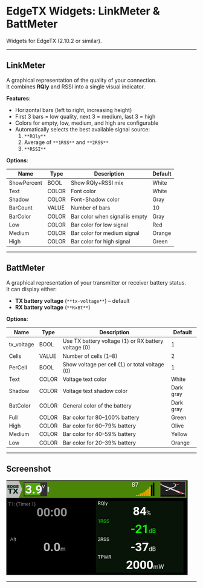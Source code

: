 # EdgeTX Widgets: LinkMeter & BattMeter

Widgets for EdgeTX (2.10.2 or similar).

---

## LinkMeter

A graphical representation of the quality of your connection.  
It combines **RQly** and RSSI into a single visual indicator.

**Features**:
- Horizontal bars (left to right, increasing height)
- First 3 bars = low quality, next 3 = medium, last 3 = high
- Colors for empty, low, medium, and high are configurable
- Automatically selects the best available signal source:
  1. `**RQly**`
  2. Average of `**1RSS**` and `**2RSS**`
  3. `**RSSI**`

**Options**:

| Name        | Type  | Description                               | Default   |
|-------------|-------|-------------------------------------------|-----------|
| ShowPercent | BOOL  | Show RQly+RSSI mix                        | White      |
| Text        | COLOR | Font color                                | White      |
| Shadow      | COLOR | Font-Shadow color                         | Gray      |
| BarCount    | VALUE | Number of bars                            | 10        |
| BarColor    | COLOR | Bar color when signal is empty            | Gray      |
| Low         | COLOR | Bar color for low signal                  | Red       |
| Medium      | COLOR | Bar color for medium signal               | Orange    |
| High        | COLOR | Bar color for high signal                 | Green     |

---

## BattMeter

A graphical representation of your transmitter or receiver battery status.  
It can display either:

- **TX battery voltage** (`**tx-voltage**`) – default
- **RX battery voltage** (`**RxBt**`)

**Options**:

| Name       | Type   | Description                                                | Default   |
|------------|--------|------------------------------------------------------------|-----------|
| tx_voltage | BOOL   | Use TX battery voltage (1) or RX battery voltage (0)       | 1         |
| Cells      | VALUE  | Number of cells (1–8)                                      | 2         |
| PerCell    | BOOL   | Show voltage per cell (1) or total voltage (0)             | 1         |
| Text       | COLOR  | Voltage text color                                         | White     |
| Shadow     | COLOR  | Voltage text shadow color                                  | Dark gray |
| BatColor   | COLOR  | General color of the battery                               | Dark gray |
| Full       | COLOR  | Bar color for 80–100% battery                              | Green     |
| High       | COLOR  | Bar color for 60–79% battery                               | Olive     |
| Medium     | COLOR  | Bar color for 40–59% battery                               | Yellow    |
| Low        | COLOR  | Bar color for 20–39% battery                               | Orange    |

---

## Screenshot

![Screenshot](images/screenshot.png)

---
